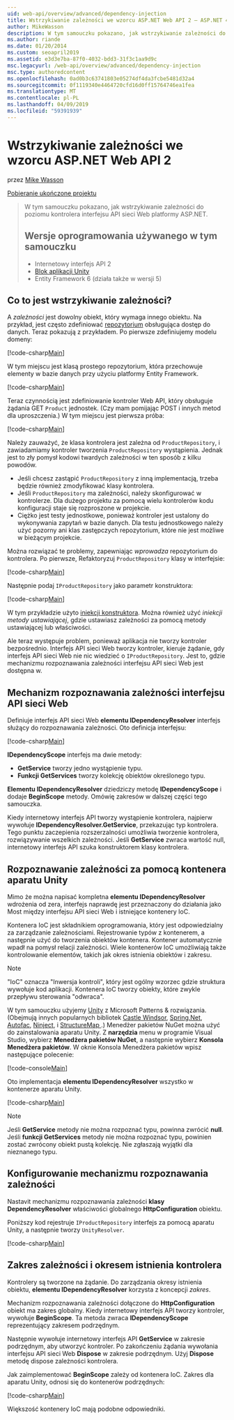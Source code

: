 ```yaml
---
uid: web-api/overview/advanced/dependency-injection
title: Wstrzykiwanie zależności we wzorcu ASP.NET Web API 2 — ASP.NET 4.x
author: MikeWasson
description: W tym samouczku pokazano, jak wstrzykiwanie zależności do poziomu kontrolera interfejsu API sieci Web platformy ASP.NET dla platformy ASP.NET 4.x.
ms.author: riande
ms.date: 01/20/2014
ms.custom: seoapril2019
ms.assetid: e3d3e7ba-87f0-4032-bdd3-31f3c1aa9d9c
msc.legacyurl: /web-api/overview/advanced/dependency-injection
msc.type: authoredcontent
ms.openlocfilehash: 0ad0b3c63741803e05274df4da3fcbe5481d32a4
ms.sourcegitcommit: 0f1119340e4464720cfd16d0ff15764746ea1fea
ms.translationtype: MT
ms.contentlocale: pl-PL
ms.lasthandoff: 04/09/2019
ms.locfileid: "59391939"
---
```

# <a name="dependency-injection-in-aspnet-web-api-2"></a>Wstrzykiwanie zależności we wzorcu ASP.NET Web API 2

przez [Mike Wasson](https://github.com/MikeWasson)

[Pobieranie ukończone projektu](http://code.msdn.microsoft.com/ASP-NET-Web-API-Tutorial-468ee148)

> W tym samouczku pokazano, jak wstrzykiwanie zależności do poziomu kontrolera interfejsu API sieci Web platformy ASP.NET.
> 
> ## <a name="software-versions-used-in-the-tutorial"></a>Wersje oprogramowania używanego w tym samouczku
> 
> 
> - Internetowy interfejs API 2
> - [Blok aplikacji Unity](https://www.nuget.org/packages/Unity/)
> - Entity Framework 6 (działa także w wersji 5)


## <a name="what-is-dependency-injection"></a>Co to jest wstrzykiwanie zależności?

A *zależności* jest dowolny obiekt, który wymaga innego obiektu. Na przykład, jest często zdefiniować [repozytorium](http://martinfowler.com/eaaCatalog/repository.html) obsługująca dostęp do danych. Teraz pokazują z przykładem. Po pierwsze zdefiniujemy modelu domeny:

[!code-csharp[Main](dependency-injection/samples/sample1.cs)]

W tym miejscu jest klasą prostego repozytorium, która przechowuje elementy w bazie danych przy użyciu platformy Entity Framework.

[!code-csharp[Main](dependency-injection/samples/sample2.cs)]

Teraz czynnością jest zdefiniowanie kontroler Web API, który obsługuje żądania GET `Product` jednostek. (Czy mam pomijając POST i innych metod dla uproszczenia.) W tym miejscu jest pierwsza próba:

[!code-csharp[Main](dependency-injection/samples/sample3.cs)]

Należy zauważyć, że klasa kontrolera jest zależna od `ProductRepository`, i zawiadamiamy kontroler tworzenia `ProductRepository` wystąpienia. Jednak jest to zły pomysł kodowi twardych zależności w ten sposób z kilku powodów.

- Jeśli chcesz zastąpić `ProductRepository` z inną implementacją, trzeba będzie również zmodyfikować klasy kontrolera.
- Jeśli `ProductRepository` ma zależności, należy skonfigurować w kontrolerze. Dla dużego projektu za pomocą wielu kontrolerów kodu konfiguracji staje się rozproszone w projekcie.
- Ciężko jest testy jednostkowe, ponieważ kontroler jest ustalony do wykonywania zapytań w bazie danych. Dla testu jednostkowego należy użyć pozorny ani klas zastępczych repozytorium, które nie jest możliwe w bieżącym projekcie.

Można rozwiązać te problemy, zapewniając *wprowadza* repozytorium do kontrolera. Po pierwsze, Refaktoryzuj `ProductRepository` klasy w interfejsie:

[!code-csharp[Main](dependency-injection/samples/sample4.cs)]

Następnie podaj `IProductRepository` jako parametr konstruktora:

[!code-csharp[Main](dependency-injection/samples/sample5.cs)]

W tym przykładzie użyto [iniekcji konstruktora](http://www.martinfowler.com/articles/injection.html#FormsOfDependencyInjection). Można również użyć *iniekcji metody ustawiającej*, gdzie ustawiasz zależności za pomocą metody ustawiającej lub właściwości.

Ale teraz występuje problem, ponieważ aplikacja nie tworzy kontroler bezpośrednio. Interfejs API sieci Web tworzy kontroler, kieruje żądanie, gdy interfejs API sieci Web nie nic wiedzieć o `IProductRepository`. Jest to, gdzie mechanizmu rozpoznawania zależności interfejsu API sieci Web jest dostępna w.

## <a name="the-web-api-dependency-resolver"></a>Mechanizm rozpoznawania zależności interfejsu API sieci Web

Definiuje interfejs API sieci Web **elementu IDependencyResolver** interfejs służący do rozpoznawania zależności. Oto definicja interfejsu:

[!code-csharp[Main](dependency-injection/samples/sample6.cs)]

**IDependencyScope** interfejs ma dwie metody:

- **GetService** tworzy jedno wystąpienie typu.
- **Funkcji GetServices** tworzy kolekcję obiektów określonego typu.

**Elementu IDependencyResolver** dziedziczy metodę **IDependencyScope** i dodaje **BeginScope** metody. Omówię zakresów w dalszej części tego samouczka.

Kiedy internetowy interfejs API tworzy wystąpienie kontrolera, najpierw wywołuje **IDependencyResolver.GetService**, przekazując typ kontrolera. Tego punktu zaczepienia rozszerzalności umożliwia tworzenie kontrolera, rozwiązywanie wszelkich zależności. Jeśli **GetService** zwraca wartość null, internetowy interfejs API szuka konstruktorem klasy kontrolera.

## <a name="dependency-resolution-with-the-unity-container"></a>Rozpoznawanie zależności za pomocą kontenera aparatu Unity

Mimo że można napisać kompletna **elementu IDependencyResolver** wdrożenia od zera, interfejs naprawdę jest przeznaczony do działania jako Most między interfejsu API sieci Web i istniejące kontenery IoC.

Kontenera IoC jest składnikiem oprogramowania, który jest odpowiedzialny za zarządzanie zależnościami. Rejestrowanie typów z kontenerem, a następnie użyć do tworzenia obiektów kontenera. Kontener automatycznie wpadł na pomysł relacji zależności. Wiele kontenerów IoC umożliwiają także kontrolowanie elementów, takich jak okres istnienia obiektów i zakresu.

> [!NOTE]
> "IoC" oznacza "Inwersja kontroli", który jest ogólny wzorzec gdzie struktura wywołuje kod aplikacji. Kontenera IoC tworzy obiekty, które zwykle przepływu sterowania "odwraca".


W tym samouczku użyjemy [Unity](https://msdn.microsoft.com/library/ff647202.aspx) z Microsoft Patterns &amp; rozwiązania. (Obejmują innych popularnych bibliotek [Castle Windsor](http://www.castleproject.org/), [Spring.Net](http://www.springframework.net/), [Autofac](https://code.google.com/p/autofac/), [Ninject](http://www.ninject.org/), i [StructureMap ](http://structuremap.github.io/documentation/).) Menedżer pakietów NuGet można użyć do zainstalowania aparatu Unity. Z **narzędzia** menu w programie Visual Studio, wybierz **Menedżera pakietów NuGet**, a następnie wybierz **Konsola Menedżera pakietów**. W oknie Konsola Menedżera pakietów wpisz następujące polecenie:

[!code-console[Main](dependency-injection/samples/sample7.cmd)]

Oto implementacja **elementu IDependencyResolver** wszystko w kontenerze aparatu Unity.

[!code-csharp[Main](dependency-injection/samples/sample8.cs)]

> [!NOTE]
> Jeśli **GetService** metody nie można rozpoznać typu, powinna zwrócić **null**. Jeśli **funkcji GetServices** metody nie można rozpoznać typu, powinien zostać zwrócony obiekt pustą kolekcję. Nie zgłaszają wyjątki dla nieznanego typu.


## <a name="configuring-the-dependency-resolver"></a>Konfigurowanie mechanizmu rozpoznawania zależności

Nastavit mechanizmu rozpoznawania zależności **klasy DependencyResolver** właściwości globalnego **HttpConfiguration** obiektu.

Poniższy kod rejestruje `IProductRepository` interfejs za pomocą aparatu Unity, a następnie tworzy `UnityResolver`.

[!code-csharp[Main](dependency-injection/samples/sample9.cs)]

## <a name="dependency-scope-and-controller-lifetime"></a>Zakres zależności i okresem istnienia kontrolera

Kontrolery są tworzone na żądanie. Do zarządzania okresy istnienia obiektu, **elementu IDependencyResolver** korzysta z koncepcji *zakres*.

Mechanizm rozpoznawania zależności dołączone do **HttpConfiguration** obiekt ma zakres globalny. Kiedy internetowy interfejs API tworzy kontroler, wywołuje **BeginScope**. Ta metoda zwraca **IDependencyScope** reprezentujący zakresem podrzędnym.

Następnie wywołuje internetowy interfejs API **GetService** w zakresie podrzędnym, aby utworzyć kontroler. Po zakończeniu żądania wywołania interfejsu API sieci Web **Dispose** w zakresie podrzędnym. Użyj **Dispose** metodę dispose zależności kontrolera.

Jak zaimplementować **BeginScope** zależy od kontenera IoC. Zakres dla aparatu Unity, odnosi się do kontenerów podrzędnych:

[!code-csharp[Main](dependency-injection/samples/sample10.cs)]

Większość kontenery IoC mają podobne odpowiedniki.
